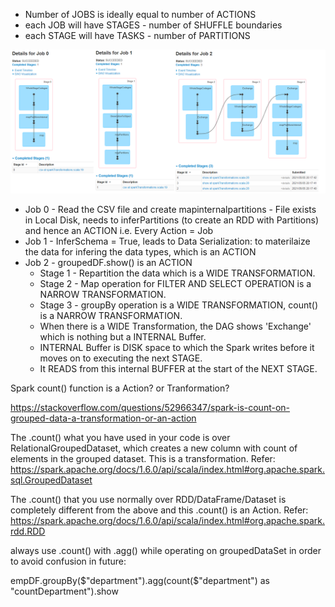 - Number of JOBS is ideally equal to number of ACTIONS
- each JOB will have STAGES - number of SHUFFLE boundaries
- each STAGE will have TASKS - number of PARTITIONS

![Multiple Jobs & Stages within](DFJobs.png)

- Job 0 - Read the CSV file and create mapinternalpartitions - File exists in Local Disk, needs to inferPartitions (to create an RDD with Partitions) and hence an ACTION
i.e. Every Action = Job
- Job 1 - InferSchema = True, leads to Data Serialization: to materilaize the data for infering the data types, which is an ACTION
- Job 2 - groupedDF.show() is an ACTION
	- Stage 1 - Repartition the data which is a WIDE TRANSFORMATION.
	- Stage 2 - Map operation for FILTER AND SELECT OPERATION is a NARROW TRANSFORMATION.
	- Stage 3 - groupBy operation is a WIDE TRANSFORMATION, count() is a NARROW TRANSFORMATION.
	- When there is a WIDE Transformation, the DAG shows 'Exchange' which is nothing but a INTERNAL Buffer.
	- INTERNAL Buffer is DISK space to which the Spark writes before it moves on to executing the next STAGE.
	- It READS from this internal BUFFER at the start of the NEXT STAGE.


Spark count() function is a Action? or Tranformation?

https://stackoverflow.com/questions/52966347/spark-is-count-on-grouped-data-a-transformation-or-an-action

The .count() what you have used in your code is over RelationalGroupedDataset, which creates a new column with count of elements in the grouped dataset. This is a transformation.
Refer: https://spark.apache.org/docs/1.6.0/api/scala/index.html#org.apache.spark.sql.GroupedDataset

The .count() that you use normally over RDD/DataFrame/Dataset is completely different from the above and this .count() is an Action.
Refer: https://spark.apache.org/docs/1.6.0/api/scala/index.html#org.apache.spark.rdd.RDD

always use .count() with .agg() while operating on groupedDataSet in order to avoid confusion in future:

empDF.groupBy($"department").agg(count($"department") as "countDepartment").show
